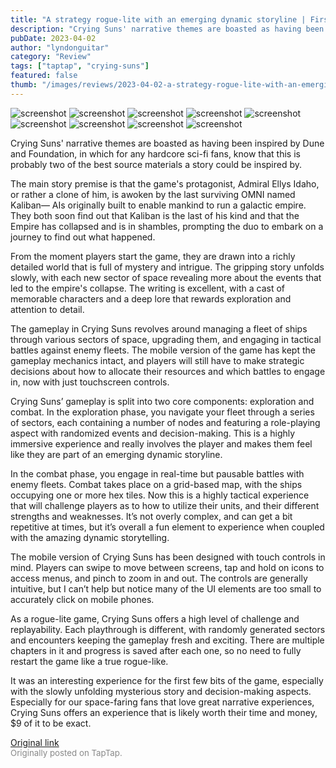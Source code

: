 ```yaml
---
title: "A strategy rogue-lite with an emerging dynamic storyline | First Impressions - Crying Suns"
description: "Crying Suns' narrative themes are boasted as having been inspired by Dune and Foundation, in which for any hardcore sci-fi fans, know that this is probably two of the best source materials a story could be inspired by."
pubDate: 2023-04-02
author: "lyndonguitar"
category: "Review"
tags: ["taptap", "crying-suns"]
featured: false
thumb: "/images/reviews/2023-04-02-a-strategy-rogue-lite-with-an-emerging-dynamic-storyline--first-impressions---crying-suns-0.avif"
---
```


<div class="gallery">
  <img src="/images/reviews/2023-04-02-a-strategy-rogue-lite-with-an-emerging-dynamic-storyline--first-impressions---crying-suns-0.avif" alt="screenshot" />
  <img src="/images/reviews/2023-04-02-a-strategy-rogue-lite-with-an-emerging-dynamic-storyline--first-impressions---crying-suns-1.avif" alt="screenshot" />
  <img src="/images/reviews/2023-04-02-a-strategy-rogue-lite-with-an-emerging-dynamic-storyline--first-impressions---crying-suns-2.avif" alt="screenshot" />
  <img src="/images/reviews/2023-04-02-a-strategy-rogue-lite-with-an-emerging-dynamic-storyline--first-impressions---crying-suns-3.avif" alt="screenshot" />
  <img src="/images/reviews/2023-04-02-a-strategy-rogue-lite-with-an-emerging-dynamic-storyline--first-impressions---crying-suns-4.avif" alt="screenshot" />
  <img src="/images/reviews/2023-04-02-a-strategy-rogue-lite-with-an-emerging-dynamic-storyline--first-impressions---crying-suns-5.avif" alt="screenshot" />
  <img src="/images/reviews/2023-04-02-a-strategy-rogue-lite-with-an-emerging-dynamic-storyline--first-impressions---crying-suns-6.avif" alt="screenshot" />
  <img src="/images/reviews/2023-04-02-a-strategy-rogue-lite-with-an-emerging-dynamic-storyline--first-impressions---crying-suns-7.avif" alt="screenshot" />
  <img src="/images/reviews/2023-04-02-a-strategy-rogue-lite-with-an-emerging-dynamic-storyline--first-impressions---crying-suns-8.avif" alt="screenshot" />
</div>

Crying Suns' narrative themes are boasted as having been inspired by Dune and Foundation, in which for any hardcore sci-fi fans, know that this is probably two of the best source materials a story could be inspired by.

The main story premise is that the game's protagonist, Admiral Ellys Idaho, or rather a clone of him, is awoken by the last surviving OMNI named Kaliban— AIs originally built to enable mankind to run a galactic empire. They both soon find out that Kaliban is the last of his kind and that the Empire has collapsed and is in shambles, prompting the duo to embark on a journey to find out what happened.

From the moment players start the game, they are drawn into a richly detailed world that is full of mystery and intrigue. The gripping story unfolds slowly, with each new sector of space revealing more about the events that led to the empire's collapse. The writing is excellent, with a cast of memorable characters and a deep lore that rewards exploration and attention to detail.

The gameplay in Crying Suns revolves around managing a fleet of ships through various sectors of space, upgrading them, and engaging in tactical battles against enemy fleets. The mobile version of the game has kept the gameplay mechanics intact, and players will still have to make strategic decisions about how to allocate their resources and which battles to engage in, now with just touchscreen controls.

Crying Suns’ gameplay is split into two core components: exploration and combat. In the exploration phase, you navigate your fleet through a series of sectors, each containing a number of nodes and featuring a role-playing aspect with randomized events and decision-making. This is a highly immersive experience and really involves the player and makes them feel like they are part of an emerging dynamic storyline.

In the combat phase, you engage in real-time but pausable battles with enemy fleets. Combat takes place on a grid-based map, with the ships occupying one or more hex tiles. Now this is a highly tactical experience that will challenge players as to how to utilize their units, and their different strengths and weaknesses. It’s not overly complex, and can get a bit repetitive at times, but it’s overall a fun element to experience when coupled with the amazing dynamic storytelling.

The mobile version of Crying Suns has been designed with touch controls in mind. Players can swipe to move between screens, tap and hold on icons to access menus, and pinch to zoom in and out. The controls are generally intuitive, but I can’t help but notice many of the UI elements are too small to accurately click on mobile phones.

As a rogue-lite game, Crying Suns offers a high level of challenge and replayability. Each playthrough is different, with randomly generated sectors and encounters keeping the gameplay fresh and exciting. There are multiple chapters in it and progress is saved after each one, so no need to fully restart the game like a true rogue-like.

It was an interesting experience for the first few bits of the game, especially with the slowly unfolding mysterious story and decision-making aspects. Especially for our space-faring fans that love great narrative experiences, Crying Suns offers an experience that is likely worth their time and money, $9 of it to be exact.

[Original link](https://www.taptap.io/post/4980744)<br><span style="font-size: 0.95em; color: #888;">Originally posted on TapTap.</span>
